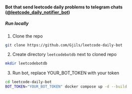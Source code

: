 #### Bot that send leetcode daily problems to telegram chats ([@leetcode_daily_notifier_bot](https://t.me/leetcode_daily_notifier_bot))

##### Run locally
1) Clone the  repo
``` bash
git clone https://github.com/Gjils/leetcode-daily-bot
```
2) Create directory `leetcodebotdb` next to cloned repo
``` bash
mkdir leetcodebotdb
```
3) Run bot, replace YOUR_BOT_TOKEN with your token
```bash
cd leetcode-daily-bot
BOT_TOKEN="YOUR_BOT_TOKEN" docker compose up -d --build
```
